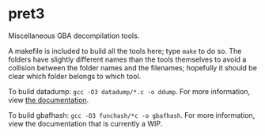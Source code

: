 # pret3
Miscellaneous GBA decompilation tools.

A makefile is included to build all the tools here; type `make` to do so. The folders have slightly different names
than the tools themselves to avoid a collision between the folder names and the filenames; hopefully it should be
clear which folder belongs to which tool.

To build datadump: `gcc -O3 datadump/*.c -o ddump`. For more information, view [the documentation](datadump/docs.md).

To build gbafhash: `gcc -O3 funchash/*c -o gbafhash`. For more information, view the documentation that is currently
a WIP.
